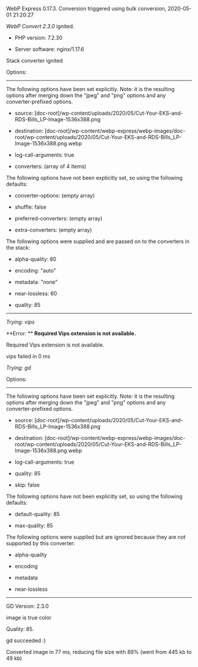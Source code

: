 WebP Express 0.17.3. Conversion triggered using bulk conversion, 2020-05-01 21:20:27

*WebP Convert 2.3.0*  ignited.
- PHP version: 7.2.30
- Server software: nginx/1.17.6

Stack converter ignited

Options:
------------
The following options have been set explicitly. Note: it is the resulting options after merging down the "jpeg" and "png" options and any converter-prefixed options.
- source: [doc-root]/wp-content/uploads/2020/05/Cut-Your-EKS-and-RDS-Bills_LP-Image-1536x388.png
- destination: [doc-root]/wp-content/webp-express/webp-images/doc-root/wp-content/uploads/2020/05/Cut-Your-EKS-and-RDS-Bills_LP-Image-1536x388.png.webp
- log-call-arguments: true
- converters: (array of 4 items)

The following options have not been explicitly set, so using the following defaults:
- converter-options: (empty array)
- shuffle: false
- preferred-converters: (empty array)
- extra-converters: (empty array)

The following options were supplied and are passed on to the converters in the stack:
- alpha-quality: 80
- encoding: "auto"
- metadata: "none"
- near-lossless: 60
- quality: 85
------------


*Trying: vips* 

**Error: ** **Required Vips extension is not available.** 
Required Vips extension is not available.
vips failed in 0 ms

*Trying: gd* 

Options:
------------
The following options have been set explicitly. Note: it is the resulting options after merging down the "jpeg" and "png" options and any converter-prefixed options.
- source: [doc-root]/wp-content/uploads/2020/05/Cut-Your-EKS-and-RDS-Bills_LP-Image-1536x388.png
- destination: [doc-root]/wp-content/webp-express/webp-images/doc-root/wp-content/uploads/2020/05/Cut-Your-EKS-and-RDS-Bills_LP-Image-1536x388.png.webp
- log-call-arguments: true
- quality: 85
- skip: false

The following options have not been explicitly set, so using the following defaults:
- default-quality: 85
- max-quality: 85

The following options were supplied but are ignored because they are not supported by this converter:
- alpha-quality
- encoding
- metadata
- near-lossless
------------

GD Version: 2.3.0
image is true color
Quality: 85. 
gd succeeded :)

Converted image in 77 ms, reducing file size with 89% (went from 445 kb to 49 kb)
